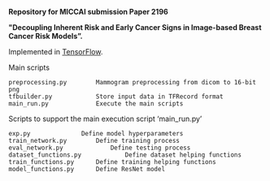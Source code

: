 **Repository for MICCAI submission Paper 2196**

**"Decoupling Inherent Risk and Early Cancer Signs in Image-based Breast Cancer Risk Models”.** 

Implemented in [TensorFlow](https://www.tensorflow.org/).

Main scripts

	preprocessing.py		Mammogram preprocessing from dicom to 16-bit png
	tfbuilder.py 			Store input data in TFRecord format
	main_run.py 			Execute the main scripts 

Scripts to support the main execution script ‘main_run.py’

	exp.py 				Define model hyperparameters 
	train_network.py		Define training process
	eval_network.py		        Define testing process
	dataset_functions.py	        Define dataset helping functions
	train_functions.py		Define training helping functions
	model_functions.py		Define ResNet model
